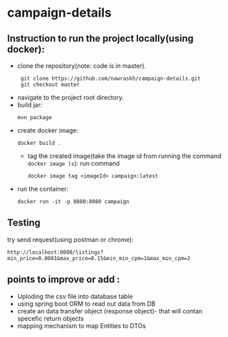 # campaign-details

## Instruction to run the project locally(using docker):
* clone the repository(note: code is in master).
  ```
   git clone https://github.com/nawraskh/campaign-details.git
   git checkout master
  ```
* navigate to the project root directory.
* build jar:
  ```
  mvn package
  ```
* create docker image:
  ```
  docker build .
  ```
  * tag the created image(take the image id from running the command ```docker image ls```):
    run command 
    ```
    docker image tag <imageId> campaign:latest
    ```
 * run the container:
    ```
    docker run -it -p 8080:8080 campaign
    ```
    
## Testing
try send request(using postman or chrome):
  ```
  http://localhost:8080/listings?min_price=0.0081&max_price=0.15&min_min_cpm=1&max_min_cpm=2
  ``` 


## points to improve or add :
*  Uploding the csv file into database table
*  using spring boot ORM to read out data from DB
*  create an data transfer object (response object)- that will contan specefic return objects
*  mapping mechanism to map Entities to DTOs

